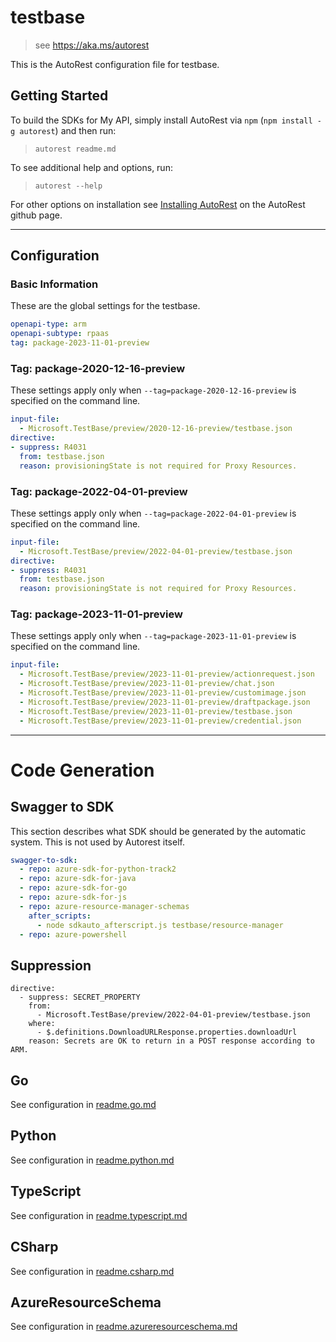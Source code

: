 # testbase

> see https://aka.ms/autorest

This is the AutoRest configuration file for testbase.

## Getting Started

To build the SDKs for My API, simply install AutoRest via `npm` (`npm install -g autorest`) and then run:

> `autorest readme.md`

To see additional help and options, run:

> `autorest --help`

For other options on installation see [Installing AutoRest](https://aka.ms/autorest/install) on the AutoRest github page.

---

## Configuration

### Basic Information

These are the global settings for the testbase.

```yaml
openapi-type: arm
openapi-subtype: rpaas
tag: package-2023-11-01-preview
```

### Tag: package-2020-12-16-preview

These settings apply only when `--tag=package-2020-12-16-preview` is specified on the command line.

```yaml $(tag) == 'package-2020-12-16-preview'
input-file:
  - Microsoft.TestBase/preview/2020-12-16-preview/testbase.json
directive:
- suppress: R4031
  from: testbase.json
  reason: provisioningState is not required for Proxy Resources.
```

### Tag: package-2022-04-01-preview

These settings apply only when `--tag=package-2022-04-01-preview` is specified on the command line.

```yaml $(tag) == 'package-2022-04-01-preview'
input-file:
  - Microsoft.TestBase/preview/2022-04-01-preview/testbase.json
directive:
- suppress: R4031
  from: testbase.json
  reason: provisioningState is not required for Proxy Resources.
```

### Tag: package-2023-11-01-preview

These settings apply only when `--tag=package-2023-11-01-preview` is specified on the command line.

```yaml $(tag) == 'package-2023-11-01-preview'
input-file:
  - Microsoft.TestBase/preview/2023-11-01-preview/actionrequest.json
  - Microsoft.TestBase/preview/2023-11-01-preview/chat.json
  - Microsoft.TestBase/preview/2023-11-01-preview/customimage.json
  - Microsoft.TestBase/preview/2023-11-01-preview/draftpackage.json
  - Microsoft.TestBase/preview/2023-11-01-preview/testbase.json
  - Microsoft.TestBase/preview/2023-11-01-preview/credential.json
```

---

# Code Generation

## Swagger to SDK

This section describes what SDK should be generated by the automatic system.
This is not used by Autorest itself.

```yaml $(swagger-to-sdk)
swagger-to-sdk:
  - repo: azure-sdk-for-python-track2
  - repo: azure-sdk-for-java
  - repo: azure-sdk-for-go
  - repo: azure-sdk-for-js
  - repo: azure-resource-manager-schemas
    after_scripts:
      - node sdkauto_afterscript.js testbase/resource-manager
  - repo: azure-powershell
```
## Suppression
```
directive:
  - suppress: SECRET_PROPERTY
    from:
      - Microsoft.TestBase/preview/2022-04-01-preview/testbase.json
    where:
      - $.definitions.DownloadURLResponse.properties.downloadUrl
    reason: Secrets are OK to return in a POST response according to ARM.
```

## Go

See configuration in [readme.go.md](./readme.go.md)

## Python

See configuration in [readme.python.md](./readme.python.md)

## TypeScript

See configuration in [readme.typescript.md](./readme.typescript.md)

## CSharp

See configuration in [readme.csharp.md](./readme.csharp.md)

## AzureResourceSchema

See configuration in [readme.azureresourceschema.md](./readme.azureresourceschema.md)
